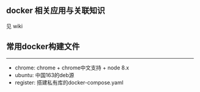 ## docker 相关应用与关联知识

见 wiki

## 常用docker构建文件
----------------------

- chrome: chrome + chrome中文支持 + node 8.x
- ubuntu: 中国163的deb源
- register: 搭建私有库的docker-compose.yaml